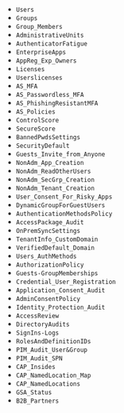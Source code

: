 - `Users`
- `Groups`
- `Group_Members`
- `AdministrativeUnits`
- `AuthenticatorFatigue`
- `EnterpriseApps`
- `AppReg_Exp_Owners`
- `Licenses`
- `Userslicenses`
- `AS_MFA`
- `AS_Passwordless_MFA`
- `AS_PhishingResistantMFA`
- `AS_Policies`
- `ControlScore`
- `SecureScore`
- `BannedPwdsSettings`
- `SecurityDefault`
- `Guests_Invite_from_Anyone`
- `NonAdm_App_Creation`
- `NonAdm_ReadOtherUsers`
- `NonAdm_SecGrp_Creation`
- `NonAdm_Tenant_Creation`
- `User_Consent_For_Risky_Apps`
- `DynamicGroupForGuestUsers`
- `AuthenticationMethodsPolicy`
- `AccessPackage_Audit`
- `OnPremSyncSettings`
- `TenantInfo_CustomDomain`
- `VerifiedDefault_Domain`
- `Users_AuthMethods`
- `AuthorizationPolicy`
- `Guests-GroupMemberships`
- `Credential_User_Registration`
- `Application_Consent_Audit`
- `AdminConsentPolicy`
- `Identity_Protection_Audit`
- `AccessReview`
- `DirectoryAudits`
- `SignIns-Logs`
- `RolesAndDefinitionIDs`
- `PIM_Audit_User&Group`
- `PIM_Audit_SPN`
- `CAP_Insides`
- `CAP_NamedLocation_Map`
- `CAP_NamedLocations`
- `GSA_Status`
- `B2B_Partners`